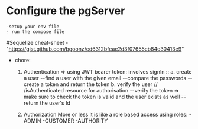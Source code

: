 # Configure the pgServer

    -setup your env file 
    - run the compose file
 #Sequelize cheat-sheet
 -"<https://gist.github.com/bgoonz/cd6312bfeae2d3f07655cb84e30413e9>"

- chore:
    1. Authentication =>
    using JWT bearer token:
    involves signIn ::
        a. create a user
        --find a user with the given email
        --compare the passwords
        --create a token and return the token
        b. verify the user // /isAuthenticated resource for authorisation
            --verify the token
                => make sure to check the token is valid and the user exists as well
            --return the user's Id

    2. Authorization
        More or less it is like a role based access
        using roles:
            -ADMIN
            -CUSTOMER
            -AUTHORITY
